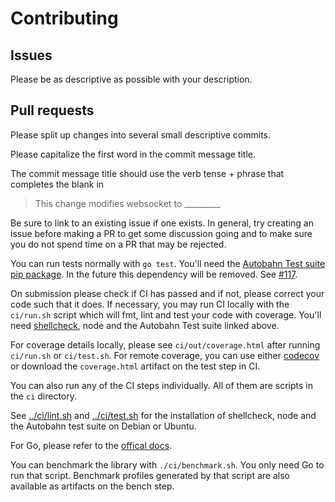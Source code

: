 # Contributing

## Issues

Please be as descriptive as possible with your description.

## Pull requests

Please split up changes into several small descriptive commits.

Please capitalize the first word in the commit message title.

The commit message title should use the verb tense + phrase that completes the blank in

> This change modifies websocket to \_\_\_\_\_\_\_\_\_

Be sure to link to an existing issue if one exists. In general, try creating an issue
before making a PR to get some discussion going and to make sure you do not spend time
on a PR that may be rejected.

You can run tests normally with `go test`.
You'll need the [Autobahn Test suite pip package](https://github.com/crossbario/autobahn-testsuite).
In the future this dependency will be removed. See [#117](https://github.com/nhooyr/websocket/issues/117).

On submission please check if CI has passed and if not, please correct your code such that it does.
If necessary, you may run CI locally with the `ci/run.sh` script which will fmt, lint and test your code
with coverage.
You'll need [shellcheck](https://github.com/koalaman/shellcheck#installing), node and the
Autobahn Test suite linked above.

For coverage details locally, please see `ci/out/coverage.html` after running `ci/run.sh` or `ci/test.sh`.
For remote coverage, you can use either [codecov](https://codecov.io/gh/nhooyr/websocket) or download the
`coverage.html` artifact on the test step in CI.

You can also run any of the CI steps individually. All of them are scripts in the `ci` directory.

See [../ci/lint.sh](../ci/lint.sh) and [../ci/test.sh](../ci/test.sh) for the
installation of shellcheck, node and the Autobahn test suite on Debian or Ubuntu.

For Go, please refer to the [offical docs](https://golang.org/doc/install).

You can benchmark the library with `./ci/benchmark.sh`. You only need Go to run that script. Benchmark
profiles generated by that script are also available as artifacts on the bench step.
